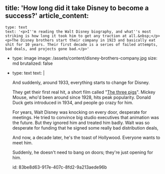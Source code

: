 title: 'How long did it take Disney to become a success?'
article_content:
  -
    type: text
    text: '<p>I''m reading the Walt Disney biography, and what''s most striking is how long it took him to get any traction at all.&nbsp;</p><p>The Disney brothers start their company in 1923 and basically eat shit for 10 years. Their first decade is a series of failed attempts, bad deals, and projects gone bad.</p>'
  -
    type: image
    image: /assets/content/disney-brothers-company.jpg
    size: md
    brutalized: false
  -
    type: text
    text: |
      <p>And suddenly, around 1933, everything starts to change for Disney.
      
      They get their first real hit, a short film called "<a href="https://www.youtube.com/watch?v=B-x_QRww3Bk">The three pigs</a>". Mickey Mouse, who'd been around since 1928, hits&nbsp;peak popularity. Donald Duck gets introduced in 1934, and people go crazy for him.</p><p>For years, Walt Disney was knocking on every door, desperate for meetings. He tried to convince big studio executives that animation was the future. But they ignored him and treated him badly. Walt was so desperate for funding that he signed some really bad distribution deals,&nbsp;</p><p>And now, a decade later, he's the toast of Hollywood. Everyone wants to meet him.
      
      Suddenly, he doesn't need to bang on doors; they're just opening for him.</p>
id: 83be8d63-917e-407c-8fd2-9a213aede96b
